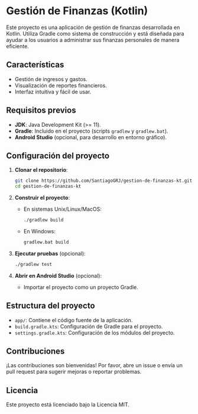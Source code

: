 # Gestión de Finanzas (Kotlin)

Este proyecto es una aplicación de gestión de finanzas desarrollada en Kotlin. Utiliza Gradle como sistema de construcción y está diseñada para ayudar a los usuarios a administrar sus finanzas personales de manera eficiente.

## Características
- Gestión de ingresos y gastos.
- Visualización de reportes financieros.
- Interfaz intuitiva y fácil de usar.

## Requisitos previos
- **JDK**: Java Development Kit (>= 11).
- **Gradle**: Incluido en el proyecto (scripts `gradlew` y `gradlew.bat`).
- **Android Studio** (opcional, para desarrollo en entorno gráfico).

## Configuración del proyecto

1. **Clonar el repositorio**:
   ```bash
   git clone https://github.com/SantiagoGRJ/gestion-de-finanzas-kt.git
   cd gestion-de-finanzas-kt
   ```

2. **Construir el proyecto**:
   - En sistemas Unix/Linux/MacOS:
     ```bash
     ./gradlew build
     ```
   - En Windows:
     ```bash
     gradlew.bat build
     ```

3. **Ejecutar pruebas** (opcional):
   ```bash
   ./gradlew test
   ```

4. **Abrir en Android Studio** (opcional):
   - Importar el proyecto como un proyecto Gradle.

## Estructura del proyecto
- `app/`: Contiene el código fuente de la aplicación.
- `build.gradle.kts`: Configuración de Gradle para el proyecto.
- `settings.gradle.kts`: Configuración de los módulos del proyecto.

## Contribuciones
¡Las contribuciones son bienvenidas! Por favor, abre un issue o envía un pull request para sugerir mejoras o reportar problemas.

## Licencia
Este proyecto está licenciado bajo la Licencia MIT.